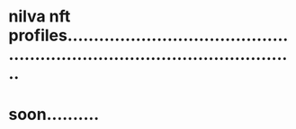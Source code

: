 # nilva nft profiles.................................................................................................
# soon..........
